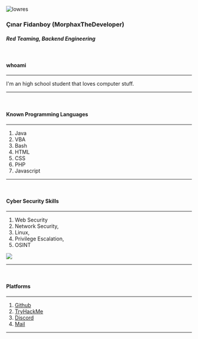 ![lowres](https://user-images.githubusercontent.com/61086421/235972085-75dd22c7-633d-454a-bcca-1934448c2ab1.jpg)
### Çınar Fidanboy (MorphaxTheDeveloper)
#### _Red Teaming, Backend Engineering_
&nbsp;

#### whoami
***
I'm an high school student that loves computer stuff.  
***  
&nbsp;

#### Known Programming Languages  
***
1. Java
2. VBA
3. Bash
4. HTML
5. CSS
6. PHP
7. Javascript
***  

&nbsp;

#### Cyber Security Skills
***
1. Web Security
2. Network Security,
3. Linux,
4. Privilege Escalation,
5. OSINT

![](https://tryhackme-badges.s3.amazonaws.com/morphax.png)

***
&nbsp;
#### Platforms
***
1. [Github](https://www.github.com/morphaxthedeveloper)
2. [TryHackMe](https://tryhackme.com/p/morphax)
3. [Discord](https://discord.com/channels/@me/626097240305434625)
3. [Mail](mailto://cinarfidanboy@gmail.com)

***
